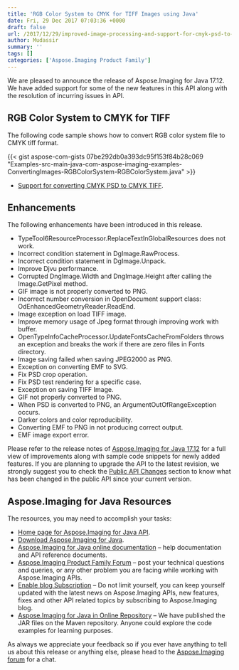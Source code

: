 ```yaml
---
title: 'RGB Color System to CMYK for TIFF Images using Java'
date: Fri, 29 Dec 2017 07:03:36 +0000
draft: false
url: /2017/12/29/improved-image-processing-and-support-for-cmyk-psd-to-tiff-available-in-aspose.imaging/
author: Mudassir
summary: ''
tags: []
categories: ['Aspose.Imaging Product Family']
---
```


We are pleased to announce the release of Aspose.Imaging for Java 17.12. We have added support for some of the new features in this API along with the resolution of incurring issues in API.

## RGB Color System to CMYK for TIFF

The following code sample shows how to convert RGB color system file to CMYK tiff format.

{{< gist aspose-com-gists 07be292db0a393dc95f153f84b28c069 "Examples-src-main-java-com-aspose-imaging-examples-ConvertingImages-RGBColorSystem-RGBColorSystem.java" >}}

*   [Support for converting CMYK PSD to CMYK TIFF][1].

## Enhancements

The following enhancements have been introduced in this release.

*   TypeTool6ResourceProcessor.ReplaceTextInGlobalResources does not work.
*   Incorrect condition statement in DgImage.RawProcess.
*   Incorrect condition statement in DgImage.Unpack.
*   Improve Djvu performance.
*   Corrupted DngImage.Width and DngImage.Height after calling the Image.GetPixel method.
*   GIF image is not properly converted to PNG.
*   Incorrect number conversion in OpenDocument support class: OdEnhancedGeometryReader.ReadEnd.
*   Image exception on load TIFF image.
*   Improve memory usage of Jpeg format through improving work with buffer.
*   OpenTypeInfoCacheProcessor.UpdateFontsCacheFromFolders throws an exception and breaks the work if there are zero files in Fonts directory.
*   Image saving failed when saving JPEG2000 as PNG.
*   Exception on converting EMF to SVG.
*   Fix PSD crop operation.
*   Fix PSD test rendering for a specific case.
*   Exception on saving TIFF Image.
*   GIF not properly converted to PNG.
*   When PSD is converted to PNG, an ArgumentOutOfRangeException occurs.
*   Darker colors and color reproducibility.
*   Converting EMF to PNG in not producing correct output.
*   EMF image export error.

Please refer to the release notes of [Aspose.Imaging for Java 17.12][2] for a full view of improvements along with sample code snippets for newly added features. If you are planning to upgrade the API to the latest revision, we strongly suggest you to check the [Public API Changes][3] section to know what has been changed in the public API since your current version.

## Aspose.Imaging for Java Resources

The resources, you may need to accomplish your tasks:

*   [Home page for Aspose.Imaging for Java API][4].
*   [Download Aspose.Imaging for Java][5].
*   [Aspose.Imaging for Java online documentation][6] – help documentation and API reference documents.
*   [Aspose.Imaging Product Family Forum][7] – post your technical questions and queries, or any other problem you are facing while working with Aspose.Imaging APIs.
*   [Enable blog Subscription][8] – Do not limit yourself, you can keep yourself updated with the latest news on Aspose.Imaging APIs, new features, fixes and other API related topics by subscribing to Aspose.Imaging blog.
*   [Aspose.Imaging for Java in Online Repository][9] – We have published the JAR files on the Maven repository. Anyone could explore the code examples for learning purposes.

As always we appreciate your feedback so if you ever have anything to tell us about this release or anything else, please head to the [Aspose.Imaging forum][10] for a chat.




[1]: https://docs.aspose.com/display/imagingjava/Converting+Images#ConvertingImages-ConvertingCMYKPSDtoCMYKTiff
[2]: https://docs.aspose.com/display/imagingjava/Aspose.Imaging+for+Java+17.12+-+Release+Notes
[3]: https://docs.aspose.com/display/imagingjava/Migrating+from+Earlier+Versions+of+Aspose.Imaging
[4]: https://www.aspose.com/products/imaging/java
[5]: https://downloads.aspose.com/imaging/java
[6]: https://docs.aspose.com/display/imagingjava/Home
[7]: https://forum.aspose.com/c/imaging
[8]: https://blog.aspose.com/category/aspose-products/aspose.imaging-product-family/
[9]: http://maven.aspose.com/repository/simple/ext-release-local/com/aspose/aspose-imaging/
[10]: https://forum.aspose.com/c/imaging




